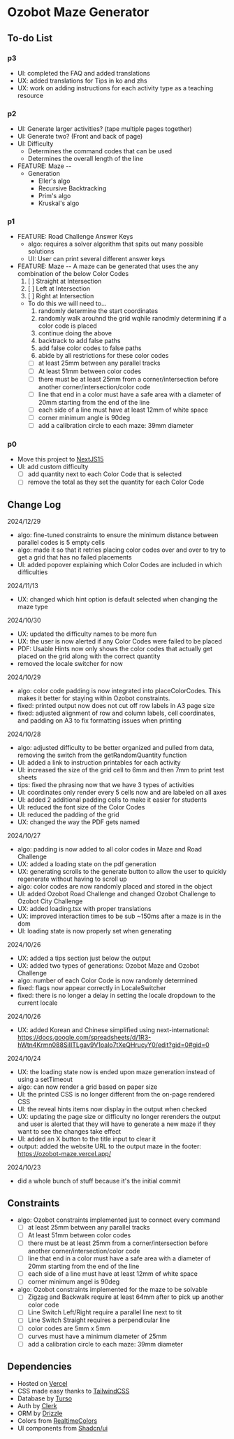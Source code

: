 # Ozobot Maze Generator

## To-do List

### p3

- UI: completed the FAQ and added translations
- UX: added translations for Tips in ko and zhs
- UX: work on adding instructions for each activity type as a teaching resource

### p2

- UI: Generate larger activities? (tape multiple pages together)
- UI: Generate two? (Front and back of page)
- UI: Difficulty
  - Determines the command codes that can be used
  - Determines the overall length of the line
- FEATURE: Maze --
  - Generation
    - Eller's algo
    - Recursive Backtracking
    - Prim's algo
    - Kruskal's algo

### p1

- FEATURE: Road Challenge Answer Keys
  - algo: requires a solver algorithm that spits out many possible solutions
  - UI: User can print several different answer keys
- FEATURE: Maze -- A maze can be generated that uses the any combination of the below Color Codes
  1. [ ] Straight at Intersection
  2. [ ] Left at Intersection
  3. [ ] Right at Intersection
  - To do this we will need to...
    1. randomly determine the start coordinates
    2. randomly walk arouhnd the grid wqhile ranodmly determining if a color code is placed
    3. continue doing the above
    4. backtrack to add false paths
    5. add false color codes to false paths
    6. abide by all restrictions for these color codes
    - [ ] at least 25mm between any parallel tracks
    - [ ] At least 51mm between color codes
    - [ ] there must be at least 25mm from a corner/intersection before another corner/intersection/color code
    - [ ] line that end in a color must have a safe area with a diameter of 20mm starting from the end of the line
    - [ ] each side of a line must have at least 12mm of white space
    - [ ] corner minimum angle is 90deg
    - [ ] add a calibration circle to each maze: 39mm diameter

### p0

- Move this project to [NextJS15](https://github.com/mjf1406/ozobot-activities)
- UI: add custom difficulty
  - [ ] add quantity next to each Color Code that is selected
  - [ ] remove the total as they set the quantity for each Color Code

## Change Log

2024/12/29

- algo: fine-tuned constraints to ensure the minimum distance between parallel codes is 5 empty cells
- algo: made it so that it retries placing color codes over and over to try to get a grid that has no failed placements
- UI: added popover explaining which Color Codes are included in which difficulties

2024/11/13

- UX: changed which hint option is default selected when changing the maze type

2024/10/30

- UX: updated the difficulty names to be more fun
- UX: the user is now alerted if any Color Codes were failed to be placed
- PDF: Usable Hints now only shows the color codes that actually get placed on the grid along with the correct quantity
- removed the locale switcher for now

2024/10/29

- algo: color code padding is now integrated into placeColorCodes. This makes it better for staying within Ozobot constraints.
- fixed: printed output now does not cut off row labels in A3 page size
- fixed: adjusted alignment of row and column labels, cell coordinates, and padding on A3 to fix formatting issues when printing

2024/10/28

- algo: adjusted difficulty to be better organized and pulled from data, removing the switch from the getRandomQuantity function
- UI: added a link to instruction printables for each activity
- UI: increased the size of the grid cell to 6mm and then 7mm to print test sheets
- tips: fixed the phrasing now that we have 3 types of activities
- UI: coordinates only render every 5 cells now and are labeled on all axes
- UI: added 2 additional padding cells to make it easier for students
- UI: reduced the font size of the Color Codes
- UI: reduced the padding of the grid
- UX: changed the way the PDF gets named

2024/10/27

- algo: padding is now added to all color codes in Maze and Road Challenge
- UX: added a loading state on the pdf generation
- UX: generating scrolls to the generate button to allow the user to quickly regenerate without having to scroll up
- algo: color codes are now randomly placed and stored in the object
- UI: added Ozobot Road Challenge and changed Ozobot Challenge to Ozobot City Challenge
- UX: added loading.tsx with proper translations
- UX: improved interaction times to be sub ~150ms after a maze is in the dom
- UI: loading state is now properly set when generating

2024/10/26

- UX: added a tips section just below the output
- UX: added two types of generations: Ozobot Maze and Ozobot Challenge
- algo: number of each Color Code is now randomly determined
- fixed: flags now appear correctly in LocaleSwitcher
- fixed: there is no longer a delay in setting the locale dropdown to the current locale

2024/10/26

- UX: added Korean and Chinese simplified using next-international: https://docs.google.com/spreadsheets/d/1R3-hWtn4Krmn088SiIITLgav9V1oalo7tXeQHrucyY0/edit?gid=0#gid=0

2024/10/24

- UX: the loading state now is ended upon maze generation instead of using a setTimeout
- algo: can now render a grid based on paper size
- UI: the printed CSS is no longer different from the on-page rendered CSS
- UI: the reveal hints items now display in the output when checked
- UX: updating the page size or difficulty no longer rerenders the output and user is alerted that they will have to generate a new maze if they want to see the changes take effect
- UI: added an X button to the title input to clear it
- output: added the website URL to the output maze in the footer: https://ozobot-maze.vercel.app/

2024/10/23

- did a whole bunch of stuff because it's the initial commit

## Constraints

- algo: Ozobot constraints implemented just to connect every command
  - [ ] at least 25mm between any parallel tracks
  - [ ] At least 51mm between color codes
  - [ ] there must be at least 25mm from a corner/intersection before another corner/intersection/color code
  - [ ] line that end in a color must have a safe area with a diameter of 20mm starting from the end of the line
  - [ ] each side of a line must have at least 12mm of white space
  - [ ] corner minimum angel is 90deg
- algo: Ozobot constraints implemented for the maze to be solvable
  - [ ] Zigzag and Backwalk require at least 64mm after to pick up another color code
  - [ ] Line Switch Left/Right require a parallel line next to tit
  - [ ] Line Switch Straight requires a perpendicular line
  - [ ] color codes are 5mm x 5mm
  - [ ] curves must have a minimum diameter of 25mm
  - [ ] add a calibration circle to each maze: 39mm diameter

## Dependencies

- Hosted on [Vercel](https://vercel.com/)
- CSS made easy thanks to [TailwindCSS](https://tailwindcss.com/)
- Database by [Turso](https://turso.tech/)
- Auth by [Clerk](https://clerk.com/)
- ORM by [Drizzle](https://orm.drizzle.team/)
- Colors from [RealtimeColors](https://www.realtimecolors.com/?colors=def2e7-050e09-89ddb0-1f824d-2bd579&fonts=Poppins-Poppins)
- UI components from [Shadcn/ui](https://ui.shadcn.com/)
